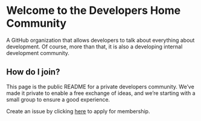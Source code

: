 # Welcome to the Developers Home Community

A GitHub organization that allows developers to talk about everything about development. Of course, more than that, it is also a developing internal development community.

## How do I join?

This page is the public README for a private developers community. We’ve made it private to enable a free exchange of ideas, and we’re starting with a small group to ensure a good experience.

Create an issue by clicking [here](https://github.com/DH-Community/Apply/issues/new/choose) to apply for membership.
